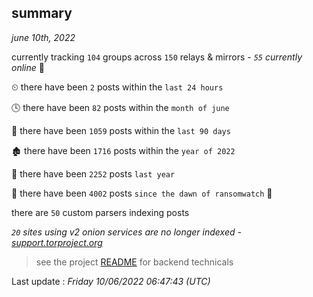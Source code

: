 
## summary
_june 10th, 2022_

currently tracking `104` groups across `150` relays & mirrors - _`55` currently online_ 📡

⏲ there have been `2` posts within the `last 24 hours`

🕓 there have been `82` posts within the `month of june`

📅 there have been `1059` posts within the `last 90 days`

🏚 there have been `1716` posts within the `year of 2022`

🚀 there have been `2252` posts `last year`

🦕 there have been `4002` posts `since the dawn of ransomwatch` 🐣

there are `50` custom parsers indexing posts

_`20` sites using v2 onion services are no longer indexed - [support.torproject.org](https://support.torproject.org/onionservices/v2-deprecation/)_

> see the project [README](https://github.com/jmousqueton/ransomwatch#readme) for backend technicals



Last update : _Friday 10/06/2022 06:47:43 (UTC)_

